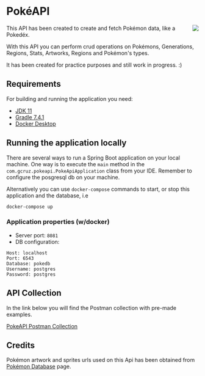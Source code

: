 # PokéAPI

<img src="https://img.pokemondb.net/sprites/home/normal/pikachu-original-cap.png" align="right" />

This API has been created to create and fetch Pokémon data, like a Pokedéx. 

With this API you can perform crud operations on Pokémons, Generations, Regions, Stats, Artworks, Regions and Pokémon's types.

It has been created for practice purposes and still work in progress. :) 

## Requirements
For building and running the application you need:

- [JDK 11](https://www.oracle.com/java/technologies/javase/jdk11-archive-downloads.html)
- [Gradle 7.4.1](https://gradle.org/)
- [Docker Desktop](https://www.docker.com/products/docker-desktop/)

## Running the application locally

There are several ways to run a Spring Boot application on your local machine. One way is to execute the `main` method in the `com.gcruz.pokeapi.PokeApiApplication` class from your IDE. Remember to configure the posgresql db on your machine.


Alternatively you can use `docker-compose` commands to start, or stop this application and the database, i.e

```shell
docker-compose up
```

### Application properties (w/docker)
- Server port: `8081`
- DB configuration:
```shell
Host: localhost 
Port: 6543
Database: pokedb
Username: postgres 
Password: postgres
```

## API Collection
In the link below you will find the Postman collection with pre-made examples.

[PokeAPI Postman Collection](https://documenter.getpostman.com/view/17083920/UzBjt8H6)

## Credits
Pokémon artwork and sprites urls used on this Api has been obtained from [Pokémon Database](https://pokemondb.net/) page.
